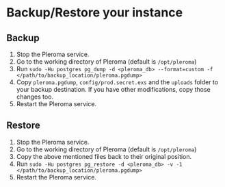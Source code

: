 # Backup/Restore your instance

## Backup

1. Stop the Pleroma service.
2. Go to the working directory of Pleroma (default is `/opt/pleroma`)
3. Run `sudo -Hu postgres pg_dump -d <pleroma_db> --format=custom -f </path/to/backup_location/pleroma.pgdump>`
4. Copy `pleroma.pgdump`, `config/prod.secret.exs` and the `uploads` folder to your backup destination. If you have other modifications, copy those changes too.
5. Restart the Pleroma service.

## Restore

1. Stop the Pleroma service.
2. Go to the working directory of Pleroma (default is `/opt/pleroma`)
3. Copy the above mentioned files back to their original position.
4. Run `sudo -Hu postgres pg_restore -d <pleroma_db> -v -1 </path/to/backup_location/pleroma.pgdump>`
5. Restart the Pleroma service.
